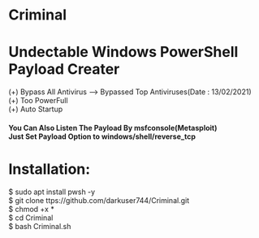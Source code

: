 # Criminal
# Undectable Windows PowerShell Payload Creater <br>
(+) Bypass All Antivirus --> Bypassed Top Antiviruses(Date : 13/02/2021)<br>
(+) Too PowerFull <br>
(+) Auto Startup <br>

<h4>You Can Also Listen The Payload By msfconsole(Metasploit)<br>Just Set Payload Option to windows/shell/reverse_tcp</h4>

# Installation:<br>
$ sudo apt install pwsh -y <br>
$ git clone ttps://github.com/darkuser744/Criminal.git<br>
$ chmod +x *<br>
$ cd Criminal <br>
$ bash Criminal.sh<br>
